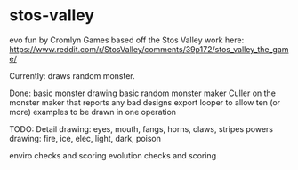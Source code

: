 # stos-valley

evo fun by Cromlyn Games
based off the Stos Valley work here: https://www.reddit.com/r/StosValley/comments/39p172/stos_valley_the_game/

Currently:
draws random monster.


Done:
basic monster drawing
basic random monster maker
Culler on the monster maker that reports any bad designs
export looper to allow ten (or more) examples to be drawn in one operation


TODO:
Detail drawing: eyes, mouth, fangs, horns, claws, stripes
powers drawing: fire, ice, elec, light, dark, poison

enviro checks and scoring
evolution checks and scoring
